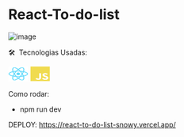 # React-To-do-list


![image](https://github.com/victoriaflb/React-To-do-list/assets/122183830/cf8a824b-00c4-4e08-8511-67470f5570e6)

🛠 &nbsp;Tecnologias Usadas:

<div style="justify-content:center">
 <img align="center" alt="React" height="30" width="40" src="https://raw.githubusercontent.com/devicons/devicon/master/icons/react/react-original.svg">
  <img align="center" alt="Js" height="30" width="40" src="https://raw.githubusercontent.com/devicons/devicon/master/icons/javascript/javascript-plain.svg">
</div>
<br>
Como rodar:

- npm run dev

DEPLOY: https://react-to-do-list-snowy.vercel.app/
